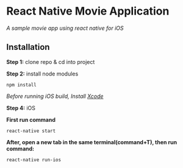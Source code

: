 # React Native Movie Application

*A sample movie app using react native for iOS*

## Installation

**Step 1:** clone repo & cd into project

**Step 2:** install node modules

```
npm install
```

*Before running iOS build, Install [Xcode](https://developer.apple.com/xcode/download/)*

**Step 4:** iOS

**First run command**
```
react-native start
```
**After, open a new tab in the same terminal(command+T), then run command:**

```
react-native run-ios
```
